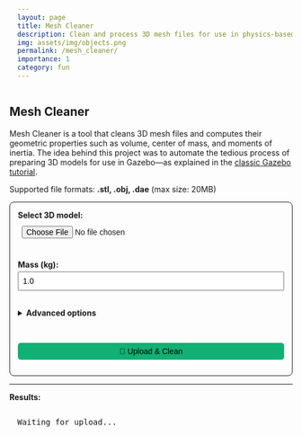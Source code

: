 ```yaml
---
layout: page
title: Mesh Cleaner
description: Clean and process 3D mesh files for use in physics-based simulation environments
img: assets/img/objects.png
permalink: /mesh_cleaner/
importance: 1
category: fun
---
```


<h2>Mesh Cleaner</h2>
<p>
  Mesh Cleaner is a tool that cleans 3D mesh files and computes their geometric properties such as volume, center of mass, and moments of inertia. The idea behind this project was to automate the tedious process of preparing 3D models for use in Gazebo—as explained in the <a href="https://classic.gazebosim.org/tutorials?tut=inertia" target="_blank">classic Gazebo tutorial</a>.
</p>

<p>Supported file formats: <strong>.stl, .obj, .dae</strong> (max size: 20MB)</p>

<form id="uploadForm">
  <label for="fileInput"><strong>Select 3D model:</strong></label><br>
  <input type="file" id="fileInput" accept=".stl,.obj,.dae" required /><br><br>

<label for="massInput"><strong>Mass (kg):</strong></label><br>
<input type="number" id="massInput" step="0.1" value="1.0" min="0.01" required /><br><br>
  <details>
    <summary style="cursor:pointer; font-weight:bold;">Advanced options</summary>
    <label>
      <input type="checkbox" id="saveNormals">
      Save vertex normals in output mesh
      <br><small style="opacity: 0.75;">(This may help with some rendering tools, but increases file size. Not always necessary.)</small>
    </label><br>
    <label>
      <input type="checkbox" id="useConvexHull">
      Generate convex hull of the mesh
      <br><small style="opacity: 0.75;">(Useful for models with holes or open surfaces.)</small>
    </label><br>
  </details>
  <br>

<button type="button" onclick="uploadFile()">🚀 Upload & Clean</button>

</form>

<hr>
<p><strong>Results:</strong></p>
<p id="usageTip" style="display:none; margin-top: 1em;">
  <em>The XML snippet below (inside <code>&lt;inertial&gt;</code>) can be directly used in URDF or SDF robot model files, for example when simulating in Gazebo or ROS-based environments.</em>
</p>
<pre id="response">Waiting for upload...</pre>
<a id="downloadLink" style="display:none;" download>⬇ Download Cleaned Mesh</a>

<script>
async function uploadFile() {
  const fileInput = document.getElementById("fileInput");
  const file = fileInput.files[0];
  const mass = document.getElementById("massInput").value;
  const saveNormals = document.getElementById("saveNormals").checked;
  const useConvexHull = document.getElementById("useConvexHull").checked;
  const responseEl = document.getElementById("response");
  const linkEl = document.getElementById("downloadLink");
  const usageTip = document.getElementById("usageTip");

  if (!file) {
    alert("Please select a file.");
    return;
  }

  if (file.size > 20 * 1024 * 1024) {
    alert("File size must be under 20MB.");
    return;
  }

  responseEl.textContent = "⏳ Uploading and processing...";
  usageTip.style.display = "none";
  linkEl.style.display = "none";

  const formData = new FormData();
  formData.append("file", file);
  formData.append("mass", mass);
  formData.append("save_normals", saveNormals);
  formData.append("use_convex_hull", useConvexHull);

  try {
    const res = await fetch("https://mesh-cleaner-692118822266.europe-west1.run.app/upload", {
      method: "POST",
      body: formData,
    });

    const data = await res.json();

    if (!res.ok) {
      responseEl.textContent = "❌ Error: " + data.error;
      return;
    }

    responseEl.textContent = data.metrics;
    usageTip.style.display = "block";

    responseEl.textContent = data.metrics;
    linkEl.href = `https://mesh-cleaner-692118822266.europe-west1.run.app${data.download_url}`;
    linkEl.style.display = "inline";
  } catch (err) {
    responseEl.textContent = "❌ Upload failed: " + err.message;
  }
}
</script>

<style>
#uploadForm {
  padding: 1em;
  border: 1px solid;
  border-radius: 8px;
  max-width: 500px;
}

input[type="file"],
input[type="number"],
#uploadForm button {
  font-size: 1em;
  padding: 0.5em;
  margin-top: 0.3em;
  width: 100%;
  box-sizing: border-box;
}

#uploadForm button {
  background-color: #12b075;
  border: none;
  border-radius: 5px;
  cursor: pointer;
  margin-top: 1em;
}

#uploadForm button:hover {
  background-color: #0e8d5d;
}

pre {
  padding: 1em;
  max-width: 100%;
  white-space: pre-wrap;
  word-wrap: break-word;
}

#downloadLink {
  display: inline-block;
  margin-top: 1em;
  padding: 0.5em;
  width: 100%;
  box-sizing: border-box;
  background-color: #12b075;
  border-radius: 5px;
  color: white;
  text-align: center;
  text-decoration: none;
  cursor: pointer;
}

#downloadLink:hover {
  background-color: #0e8d5d;
}
</style>
